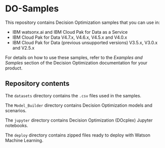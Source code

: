 # DO-Samples
This repository contains Decision Optimization samples that you can use in:
- IBM watsonx.ai and IBM Cloud Pak for Data as a Service
- IBM Cloud Pak for Data V4.7.x, V4.6.x, V4.5.x and V4.0.x
- IBM Cloud Pak for Data (previous unsupported versions) V3.5.x, V3.0.x and V2.5.x

For details on how to use these samples, refer to the *Examples and Samples* section of the Decision Optimization documentation for your product.



## Repository contents
The `datasets` directory contains the `.csv` files used in the samples.  

The `Model_Builder` directory contains Decision Optimization models and scenarios.  

The `jupyter` directory contains Decision Optimization (DOcplex) Jupyter notebooks.

The `deploy` directory contains zipped files ready to deploy with Watson Machine Learning.
